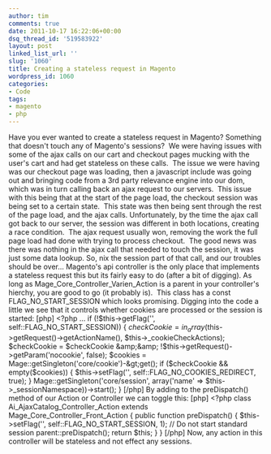 ```yaml
---
author: tim
comments: true
date: 2011-10-17 16:22:06+00:00
dsq_thread_id: '519583922'
layout: post
linked_list_url: ''
slug: '1060'
title: Creating a stateless request in Magento
wordpress_id: 1060
categories:
- Code
tags:
- magento
- php
---
```


Have you ever wanted to create a stateless request in Magento? Something that
doesn't touch any of Magento's sessions?  We were having issues with some of
the ajax calls on our cart and checkout pages mucking with the user's cart and
had get stateless on these calls.  The issue we were having was our checkout
page was loading, then a javascript include was going out and bringing code
from a 3rd party relevance engine into our dom, which was in turn calling back
an ajax request to our servers.  This issue with this being that at the start
of the page load, the checkout session was being set to a certain state.  This
state was then being sent through the rest of the page load, and the ajax
calls. Unfortunately, by the time the ajax call got back to our server, the
session was different in both locations, creating a race condition.  The ajax
request usually won, removing the work the full page load had done with trying
to process checkout.  The good news was there was nothing in the ajax call
that needed to touch the session, it was just some data lookup. So, nix the
session part of that call, and our troubles should be over... Magento's api
controller is the only place that implements a stateless request this but its
fairly easy to do (after a bit of digging). As long as
Mage_Core_Controller_Varien_Action is a parent in your controller's hierchy,
you are good to go (it probably is).  This class has a const
FLAG_NO_START_SESSION which looks promising. Digging into the code a little we
see that it controls whether cookies are processed or the session is started:
[php] &lt;?php ... if (!$this-&gt;getFlag('', self::FLAG_NO_START_SESSION)) {
$checkCookie = in_array($this-&gt;getRequest()-&gt;getActionName(),
$this-&gt;_cookieCheckActions); $checkCookie = $checkCookie &amp;&amp;
!$this-&gt;getRequest()-&gt;getParam('nocookie', false); $cookies =
Mage::getSingleton('core/cookie')-&gt;get(); if ($checkCookie &amp;&amp;
empty($cookies)) { $this-&gt;setFlag('', self::FLAG_NO_COOKIES_REDIRECT,
true); } Mage::getSingleton('core/session', array('name' =&gt;
$this-&gt;_sessionNamespace))-&gt;start(); } [/php] By adding to the
preDispatch() method of our Action or Controller we can toggle this: [php]
&lt;?php class Ai_AjaxCatalog_Controller_Action extends
Mage_Core_Controller_Front_Action { public function preDispatch() {
$this-&gt;setFlag('', self::FLAG_NO_START_SESSION, 1); // Do not start
standard session parent::preDispatch(); return $this; } } [/php] Now, any
action in this controller will be stateless and not effect any sessions.

